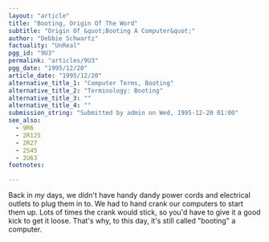 ```yaml
---
layout: "article"
title: "Booting, Origin Of The Word"
subtitle: "Origin Of &quot;Booting A Computer&quot;"
author: "Debbie Schwartz"
factuality: "UnReal"
pgg_id: "9U3"
permalink: "articles/9U3"
pgg_date: "1995/12/20"
article_date: "1995/12/20"
alternative_title_1: "Computer Terms, Booting"
alternative_title_2: "Terminology: Booting"
alternative_title_3: ""
alternative_title_4: ""
submission_string: "Submitted by admin on Wed, 1995-12-20 01:00"
see_also:
  - 9R6
  - 2R125
  - 2R27
  - 2S45
  - 2U63
footnotes: 

---
```

<div>
<p>Back in <em>my</em> days, we didn't have handy dandy power cords and electrical outlets to plug them in to. We had to hand crank our computers to start them up. Lots of times the crank would stick, so you'd have to give it a good kick to get it loose. That's why, to this day, it's still called "booting" a computer.</p>
</div>
